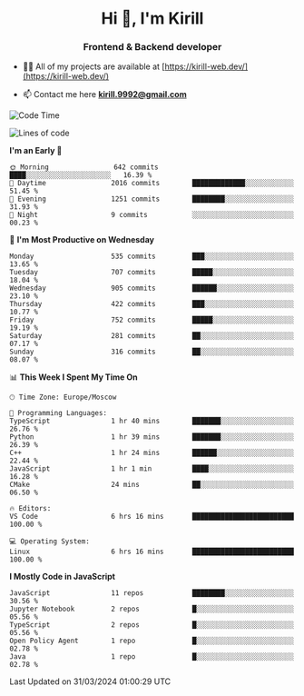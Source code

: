<h1 align="center">Hi 👋, I'm Kirill</h1>
<h3 align="center">Frontend & Backend developer</h3>

- 👨‍💻 All of my projects are available at [https://kirill-web.dev/](https://kirill-web.dev/)

- 📫 Contact me here **kirill.9992@gmail.com**











<!--START_SECTION:waka-->
![Code Time](http://img.shields.io/badge/Code%20Time-1%2C714%20hrs%2048%20mins-blue)

![Lines of code](https://img.shields.io/badge/From%20Hello%20World%20I%27ve%20Written-4.3%20million%20lines%20of%20code-blue)

**I'm an Early 🐤** 

```text
🌞 Morning                642 commits         ████░░░░░░░░░░░░░░░░░░░░░   16.39 % 
🌆 Daytime                2016 commits        █████████████░░░░░░░░░░░░   51.45 % 
🌃 Evening                1251 commits        ████████░░░░░░░░░░░░░░░░░   31.93 % 
🌙 Night                  9 commits           ░░░░░░░░░░░░░░░░░░░░░░░░░   00.23 % 
```
📅 **I'm Most Productive on Wednesday** 

```text
Monday                   535 commits         ███░░░░░░░░░░░░░░░░░░░░░░   13.65 % 
Tuesday                  707 commits         █████░░░░░░░░░░░░░░░░░░░░   18.04 % 
Wednesday                905 commits         ██████░░░░░░░░░░░░░░░░░░░   23.10 % 
Thursday                 422 commits         ███░░░░░░░░░░░░░░░░░░░░░░   10.77 % 
Friday                   752 commits         █████░░░░░░░░░░░░░░░░░░░░   19.19 % 
Saturday                 281 commits         ██░░░░░░░░░░░░░░░░░░░░░░░   07.17 % 
Sunday                   316 commits         ██░░░░░░░░░░░░░░░░░░░░░░░   08.07 % 
```


📊 **This Week I Spent My Time On** 

```text
🕑︎ Time Zone: Europe/Moscow

💬 Programming Languages: 
TypeScript               1 hr 40 mins        ███████░░░░░░░░░░░░░░░░░░   26.76 % 
Python                   1 hr 39 mins        ███████░░░░░░░░░░░░░░░░░░   26.39 % 
C++                      1 hr 24 mins        ██████░░░░░░░░░░░░░░░░░░░   22.44 % 
JavaScript               1 hr 1 min          ████░░░░░░░░░░░░░░░░░░░░░   16.28 % 
CMake                    24 mins             ██░░░░░░░░░░░░░░░░░░░░░░░   06.50 % 

🔥 Editors: 
VS Code                  6 hrs 16 mins       █████████████████████████   100.00 % 

💻 Operating System: 
Linux                    6 hrs 16 mins       █████████████████████████   100.00 % 
```

**I Mostly Code in JavaScript** 

```text
JavaScript               11 repos            ████████░░░░░░░░░░░░░░░░░   30.56 % 
Jupyter Notebook         2 repos             █░░░░░░░░░░░░░░░░░░░░░░░░   05.56 % 
TypeScript               2 repos             █░░░░░░░░░░░░░░░░░░░░░░░░   05.56 % 
Open Policy Agent        1 repo              █░░░░░░░░░░░░░░░░░░░░░░░░   02.78 % 
Java                     1 repo              █░░░░░░░░░░░░░░░░░░░░░░░░   02.78 % 
```




 Last Updated on 31/03/2024 01:00:29 UTC
<!--END_SECTION:waka-->
